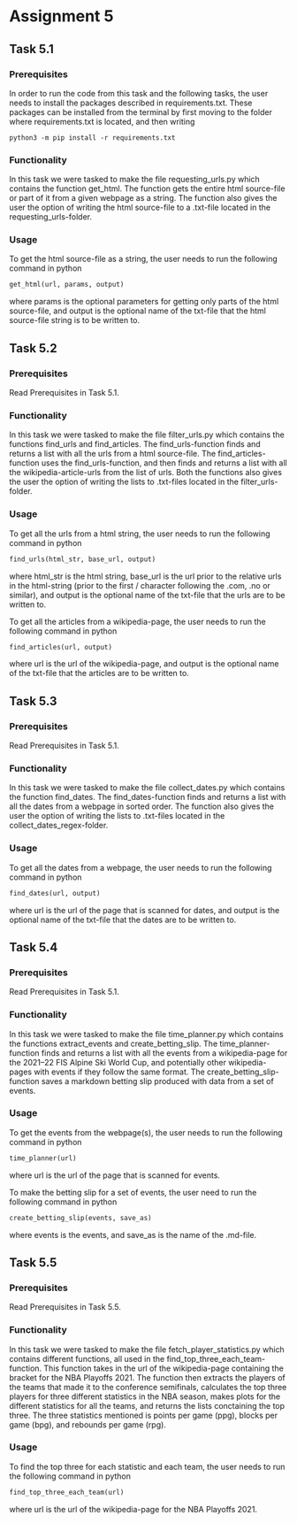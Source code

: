 # Assignment 5

## Task 5.1

### Prerequisites
In order to run the code from this task and the following tasks, the user needs to install the packages described in requirements.txt. These packages can be installed from the terminal by first moving to the folder where requirements.txt is located, and then writing

```
python3 -m pip install -r requirements.txt
```

### Functionality
In this task we were tasked to make the file requesting_urls.py which contains the function get_html. The function gets the entire html source-file or part of it from a given webpage as a string. The function also gives the user the option of writing the html source-file to a .txt-file located in the requesting_urls-folder.

### Usage
To get the html source-file as a string, the user needs to run the following command in python

```python
get_html(url, params, output)
```

where params is the optional parameters for getting only parts of the html source-file, and output is the optional name of the txt-file that the html source-file string is to be written to. 

## Task 5.2

### Prerequisites
Read Prerequisites in Task 5.1.

### Functionality
In this task we were tasked to make the file filter_urls.py which contains the functions find_urls and find_articles. The find_urls-function finds and returns a list with all the urls from a html source-file. The find_articles-function uses the find_urls-function, and then finds and returns a list with all the wikipedia-article-urls from the list of urls. Both the functions also gives the user the option of writing the lists to .txt-files located in the filter_urls-folder.

### Usage
To get all the urls from a html string, the user needs to run the following command in python

```python
find_urls(html_str, base_url, output)
```

where html_str is the html string, base_url is the url prior to the relative urls in the html-string (prior to the first / character following the .com, .no or similar), and output is the optional name of the txt-file that the urls are to be written to. 

To get all the articles from a wikipedia-page, the user needs to run the following command in python

```python
find_articles(url, output)
```

where url is the url of the wikipedia-page, and output is the optional name of the txt-file that the articles are to be written to. 

## Task 5.3

### Prerequisites
Read Prerequisites in Task 5.1.

### Functionality
In this task we were tasked to make the file collect_dates.py which contains the function find_dates. The find_dates-function finds and returns a list with all the dates from a webpage in sorted order. The function also gives the user the option of writing the lists to .txt-files located in the collect_dates_regex-folder.

### Usage
To get all the dates from a webpage, the user needs to run the following command in python

```python
find_dates(url, output)
```

where url is the url of the page that is scanned for dates, and output is the optional name of the txt-file that the dates are to be written to. 

## Task 5.4

### Prerequisites
Read Prerequisites in Task 5.1.

### Functionality
In this task we were tasked to make the file time_planner.py which contains the functions extract_events and create_betting_slip. The time_planner-function finds and returns a list with all the events from a wikipedia-page for the 2021–22 FIS Alpine Ski World Cup, and potentially other wikipedia-pages with events if they follow the same format. The create_betting_slip-function saves a markdown betting slip produced with data from a set of events.

### Usage
To get the events from the webpage(s), the user needs to run the following command in python

```python
time_planner(url)
```

where url is the url of the page that is scanned for events.

To make the betting slip for a set of events, the user need to run the following command in python

```python
create_betting_slip(events, save_as)
```

where events is the events, and save_as is the name of the .md-file.

## Task 5.5

### Prerequisites
Read Prerequisites in Task 5.5.

### Functionality
In this task we were tasked to make the file fetch_player_statistics.py which contains different functions, all used in the find_top_three_each_team-function. This function takes in the url of the wikipedia-page containing the bracket for the NBA Playoffs 2021. The function then extracts the players of the teams that made it to the conference semifinals, calculates the top three players for three different statistics in the NBA season, makes plots for the different statistics for all the teams, and returns the lists conctaining the top three. The three statistics mentioned is points per game (ppg), blocks per game (bpg), and rebounds per game (rpg).

### Usage
To find the top three for each statistic and each team, the user needs to run the following command in python

```python
find_top_three_each_team(url)
```

where url is the url of the wikipedia-page for the NBA Playoffs 2021.